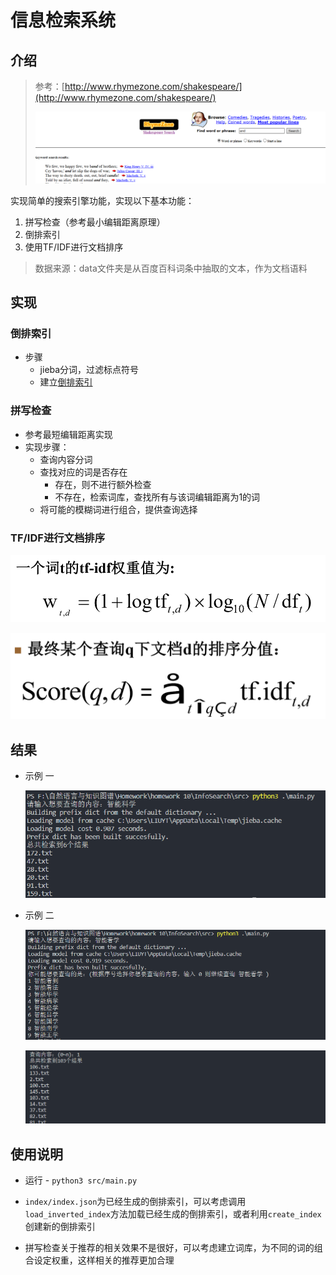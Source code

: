 # 信息检索系统

## 介绍

> 参考：[http://www.rhymezone.com/shakespeare/](http://www.rhymezone.com/shakespeare/)
>
> ![1](images/1.png)

实现简单的搜索引擎功能，实现以下基本功能： 

1.  拼写检查（参考最小编辑距离原理） 
2. 倒排索引 
3. 使用TF/IDF进行文档排序

> 数据来源：data文件夹是从百度百科词条中抽取的文本，作为文档语料



##  实现

### 倒排索引

* 步骤
  * jieba分词，过滤标点符号
  * 建立[倒排索引](https://baike.baidu.com/item/倒排索引/11001569?fr=aladdin)

### 拼写检查

* 参考最短编辑距离实现
* 实现步骤：
  * 查询内容分词
  * 查找对应的词是否存在
    * 存在，则不进行额外检查
    * 不存在，检索词库，查找所有与该词编辑距离为1的词
  * 将可能的模糊词进行组合，提供查询选择



### TF/IDF进行文档排序

![2](images/2.png)



![3](images/3.png)



## 结果

* 示例 一

  ![4](images/4.png)

* 示例 二

  ![5](images/5.png)

  ![6](images/6.png)



## 使用说明

* 运行 - `python3 src/main.py`
* `index/index.json`为已经生成的倒排索引，可以考虑调用`load_inverted_index`方法加载已经生成的倒排索引，或者利用`create_index`创建新的倒排索引

* 拼写检查关于推荐的相关效果不是很好，可以考虑建立词库，为不同的词的组合设定权重，这样相关的推荐更加合理